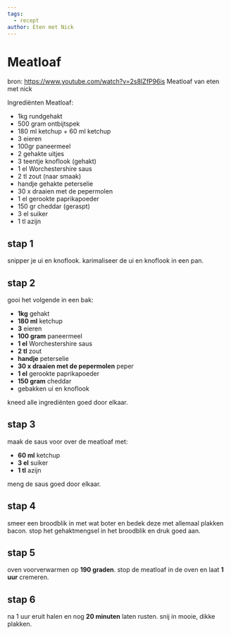 ```yaml
---
tags:
  - recept
author: Eten met Nick
---
```

# Meatloaf

bron: <https://www.youtube.com/watch?v=2s8IZfP96is>
Meatloaf van eten met nick

Ingrediënten Meatloaf:

- 1kg rundgehakt
- 500 gram ontbijtspek
- 180 ml ketchup + 60 ml ketchup
- 3 eieren
- 100gr paneermeel
- 2 gehakte uitjes
- 3 teentje knoflook (gehakt)
- 1 el Worchestershire saus
- 2 tl zout (naar smaak)
- handje gehakte peterselie
- 30 x draaien met de pepermolen
- 1 el gerookte paprikapoeder
- 150 gr cheddar (geraspt)
- 3 el suiker
- 1 tl azijn

## stap 1

snipper je ui en knoflook.
karimaliseer de ui en knoflook in een pan.

## stap 2

gooi het volgende in een bak:

- **1kg** gehakt
- **180 ml** ketchup
- **3** eieren
- **100 gram** paneermeel
- **1 el** Worchestershire saus
- **2 tl** zout
- **handje** peterselie
- **30 x draaien met de pepermolen** peper
- **1 el** gerookte paprikapoeder
- **150 gram** cheddar
- gebakken ui en knoflook

kneed alle ingrediënten goed door elkaar.

## stap 3

maak de saus voor over de meatloaf met:

- **60 ml** ketchup
- **3 el** suiker
- **1 tl** azijn

meng de saus goed door elkaar.

## stap 4

smeer een broodblik in met wat boter en bedek deze met allemaal plakken bacon.
stop het gehaktmengsel in het broodblik en druk goed aan.

## stap 5

oven voorverwarmen op **190 graden**.
stop de meatloaf in de oven en laat **1 uur** cremeren.

## stap 6

na 1 uur eruit halen en nog **20 minuten** laten rusten.
snij in mooie, dikke plakken.
